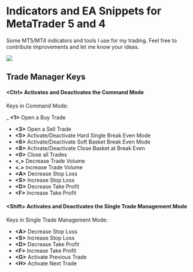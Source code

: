 # Indicators and EA Snippets for MetaTrader 5 and 4
Some MT5/MT4 indicators and tools I use for my trading. Feel free to contribute improvements and let me know your ideas.

[![](http://img.youtube.com/vi/1ea2rmEVieE/maxresdefault.jpg)](http://www.youtube.com/watch?v=1ea2rmEVieE "MetaTrader 5 Trading Tools")


## Trade Manager Keys


#### \<Ctrl\> Activates and Deactivates the Command Mode

   Keys in Command Mode:
   
   _ **\<1\>** Open a Buy Trade
   - **\<3\>** Open a Sell Trade
   - **\<5\>** Activate/Deactivate Hard Single Break Even Mode
   - **\<6\>** Activate/Deactivate Soft Basket Break Even Mode
   - **\<8\>** Activate/Deactivate Close Basket at Break Even
   - **\<0\>** Close all Trades
   - **\<,\>** Decrease Trade Volume
   - **\<.\>** Increase Trade Volume
   - **\<A\>** Decrease Stop Loss
   - **\<S\>** Increase Stop Loss
   - **\<D\>** Decrease Take Profit
   - **\<F\>** Increase Take Profit
   
   
#### \<Shift\> Activates and Deactivates the Single Trade Management Mode

   Keys in Single Trade Management Mode:

   - **\<A\>** Decrease Stop Loss
   - **\<S\>** Increase Stop Loss
   - **\<D\>** Decrease Take Profit
   - **\<F\>** Increase Take Profit
   - **\<G\>** Activate Previous Trade
   - **\<H\>** Activate Next Trade

